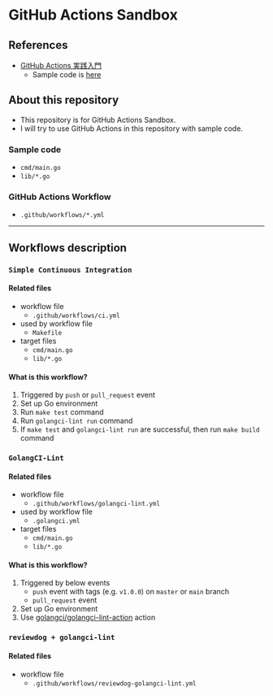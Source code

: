 # GitHub Actions Sandbox

## References

- [GitHub Actions 実践入門](https://amzn.asia/d/hjMxwqo)
  - Sample code is [here](https://github.com/github-actions-up-and-running/)


## About this repository

- This repository is for GitHub Actions Sandbox.
- I will try to use GitHub Actions in this repository with sample code.

### Sample code

- `cmd/main.go`
- `lib/*.go`

### GitHub Actions Workflow

- `.github/workflows/*.yml`

---

## Workflows description

### **`Simple Continuous Integration`**

#### Related files

- workflow file
  - `.github/workflows/ci.yml`
- used by workflow file
  - `Makefile`
- target files
  - `cmd/main.go`
  - `lib/*.go`

#### What is this workflow?

1. Triggered by `push` or `pull_request` event
2. Set up Go environment
3. Run `make test` command
4. Run `golangci-lint run` command
5. If `make test` and `golangci-lint run` are successful, then run `make build` command


### **`GolangCI-Lint`**

#### Related files

- workflow file
  - `.github/workflows/golangci-lint.yml`
- used by workflow file
  - `.golangci.yml`
- target files
  - `cmd/main.go`
  - `lib/*.go`


#### What is this workflow?

1. Triggered by below events
   - `push` event with tags (e.g. `v1.0.0`) on `master` or `main` branch
   - `pull_request` event
2. Set up Go environment
3. Use [golangci/golangci-lint-action](https://github.com/golangci/golangci-lint-action) action


### **`reviewdog + golangci-lint`**

#### Related files

- workflow file
  - `.github/workflows/reviewdog-golangci-lint.yml`

